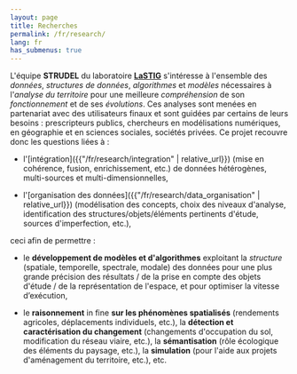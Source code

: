 ```yaml
---
layout: page
title: Recherches
permalink: /fr/research/
lang: fr
has_submenus: true
---
```


L'équipe **STRUDEL** du laboratoire **[LaSTIG](https://umr-lastig.fr)** s'intéresse à l'ensemble des *données*, *structures de données*, *algorithmes* et *modèles* nécessaires à l'*analyse du territoire* pour une meilleure *compréhension* de son *fonctionnement* et de ses *évolutions*. Ces analyses sont menées en partenariat avec des utilisateurs finaux et sont guidées par certains de leurs besoins : prescripteurs publics, chercheurs en modélisations numériques, en géographie et en sciences sociales, sociétés privées. Ce projet recouvre donc les questions liées à :

- l'[intégration]({{"/fr/research/integration" | relative_url}}) (mise en cohérence, fusion, enrichissement, etc.) de données hétérogènes, multi-sources et multi-dimensionnelles,

- l'[organisation des données]({{"/fr/research/data_organisation" | relative_url}}) (modélisation des concepts, choix des niveaux d'analyse, identification des structures/objets/éléments pertinents d'étude, sources d'imperfection, etc.),

ceci afin de permettre :

- le **développement de modèles et d'algorithmes** exploitant la *structure* (spatiale, temporelle, spectrale, modale) des données pour une plus grande précision des résultats / de la prise en compte des objets d'étude / de la représentation de l'espace, et pour optimiser la vitesse d’exécution,

- le **raisonnement** in fine **sur les phénomènes spatialisés** (rendements agricoles, déplacements individuels, etc.), la **détection et caractérisation du changement** (changements d'occupation du sol, modification du réseau viaire, etc.), la **sémantisation** (rôle écologique des éléments du paysage, etc.), la **simulation** (pour l'aide aux projets d'aménagement du territoire, etc.), etc.
